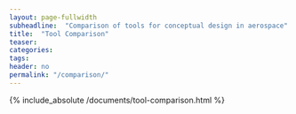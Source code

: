 ```yaml
---
layout: page-fullwidth
subheadline:  "Comparison of tools for conceptual design in aerospace"
title:  "Tool Comparison"
teaser: 
categories:
tags:
header: no
permalink: "/comparison/"
---
```


{% include_absolute /documents/tool-comparison.html %}
